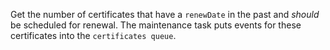 Get the number of certificates that have a `renewDate` in the past and *should* be scheduled for renewal. The maintenance
task puts events for these certificates into the `certificates queue`.